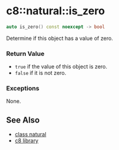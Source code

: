 # c8::natural::is\_zero #

```cpp
auto is_zero() const noexcept -> bool
```

Determine if this object has a value of zero.

### Return Value ###

* `true` if the value of this object is zero.
* `false` if it is not zero.

### Exceptions ###

None.

## See Also ##

* [class natural](c8_natural)
* [c8 library](c8)


